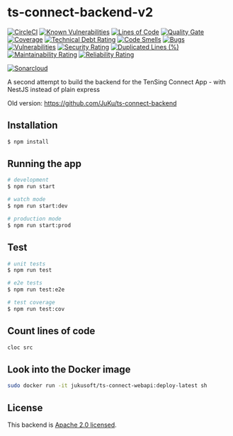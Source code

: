 # ts-connect-backend-v2

[![CircleCI](https://circleci.com/gh/JuKu/ts-connect-backend-v2/tree/master.svg?style=svg)](https://circleci.com/gh/JuKu/ts-connect-backend-v2/tree/master)
[![Known Vulnerabilities](https://snyk.io/test/github/JuKu/ts-connect-backend-v2/badge.svg)](https://snyk.io/test/github/JuKu/ts-connect-backend-v2)
[![Lines of Code](https://sonarcloud.io/api/project_badges/measure?project=JuKu_ts-connect-backend-v2&metric=ncloc)](https://sonarcloud.io/summary/overall?id=JuKu_ts-connect-backend-v2)
[![Quality Gate](https://sonarcloud.io/api/project_badges/measure?project=JuKu_ts-connect-backend-v2&metric=alert_status)](https://sonarcloud.io/summary/overall?id=JuKu_ts-connect-backend-v2)
[![Coverage](https://sonarcloud.io/api/project_badges/measure?project=JuKu_ts-connect-backend-v2&metric=coverage)](https://sonarcloud.io/summary/overall?id=JuKu_ts-connect-backend-v2)
[![Technical Debt Rating](https://sonarcloud.io/api/project_badges/measure?project=JuKu_ts-connect-backend-v2&metric=sqale_index)](https://sonarcloud.io/summary/overall?id=JuKu_ts-connect-backend-v2)
[![Code Smells](https://sonarcloud.io/api/project_badges/measure?project=JuKu_ts-connect-backend-v2&metric=code_smells)](https://sonarcloud.io/summary/overall?id=JuKu_ts-connect-backend-v2)
[![Bugs](https://sonarcloud.io/api/project_badges/measure?project=JuKu_ts-connect-backend-v2&metric=bugs)](https://sonarcloud.io/summary/overall?id=JuKu_ts-connect-backend-v2)
[![Vulnerabilities](https://sonarcloud.io/api/project_badges/measure?project=JuKu_ts-connect-backend-v2&metric=vulnerabilities)](https://sonarcloud.io/summary/overall?id=JuKu_ts-connect-backend-v2)
[![Security Rating](https://sonarcloud.io/api/project_badges/measure?project=JuKu_ts-connect-backend-v2&metric=security_rating)](https://sonarcloud.io/summary/overall?id=JuKu_ts-connect-backend-v2)
[![Duplicated Lines (%)](https://sonarcloud.io/api/project_badges/measure?project=JuKu_ts-connect-backend-v2&metric=duplicated_lines_density)](https://sonarcloud.io/summary/new_code?id=JuKu_ts-connect-backend-v2)
[![Maintainability Rating](https://sonarcloud.io/api/project_badges/measure?project=JuKu_ts-connect-backend-v2&metric=sqale_rating)](https://sonarcloud.io/summary/new_code?id=JuKu_ts-connect-backend-v2)
[![Reliability Rating](https://sonarcloud.io/api/project_badges/measure?project=JuKu_ts-connect-backend-v2&metric=reliability_rating)](https://sonarcloud.io/summary/new_code?id=JuKu_ts-connect-backend-v2)

[![Sonarcloud](https://sonarcloud.io/api/project_badges/quality_gate?project=JuKu_ts-connect-backend-v2)](https://sonarcloud.io/dashboard?id=JuKu_ts-connect-backend-v2)


A second attempt to build the backend for the TenSing Connect App - with NestJS instead of plain express

Old version: https://github.com/JuKu/ts-connect-backend

## Installation

```bash
$ npm install
```

## Running the app

```bash
# development
$ npm run start

# watch mode
$ npm run start:dev

# production mode
$ npm run start:prod
```

## Test

```bash
# unit tests
$ npm run test

# e2e tests
$ npm run test:e2e

# test coverage
$ npm run test:cov
```

## Count lines of code

```bash
cloc src
```

## Look into the Docker image

```bash
sudo docker run -it jukusoft/ts-connect-webapi:deploy-latest sh
```

## License

This backend is [Apache 2.0 licensed](LICENSE).
